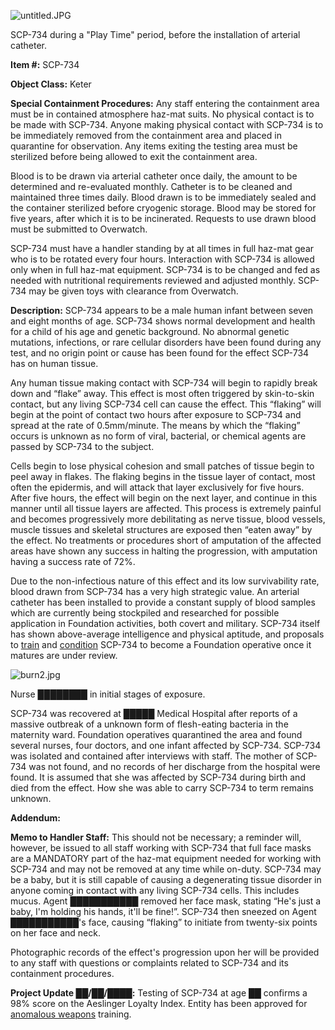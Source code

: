 ![untitled.JPG](http://scp-wiki.wdfiles.com/local--files/scp-734/untitled.JPG)

SCP-734 during a "Play Time" period, before the installation of arterial catheter.

**Item #:** SCP-734

**Object Class:** Keter

**Special Containment Procedures:** Any staff entering the containment area must be in contained atmosphere haz-mat suits. No physical contact is to be made with SCP-734. Anyone making physical contact with SCP-734 is to be immediately removed from the containment area and placed in quarantine for observation. Any items exiting the testing area must be sterilized before being allowed to exit the containment area.

Blood is to be drawn via arterial catheter once daily, the amount to be determined and re-evaluated monthly. Catheter is to be cleaned and maintained three times daily. Blood drawn is to be immediately sealed and the container sterilized before cryogenic storage. Blood may be stored for five years, after which it is to be incinerated. Requests to use drawn blood must be submitted to Overwatch.

SCP-734 must have a handler standing by at all times in full haz-mat gear who is to be rotated every four hours. Interaction with SCP-734 is allowed only when in full haz-mat equipment. SCP-734 is to be changed and fed as needed with nutritional requirements reviewed and adjusted monthly. SCP-734 may be given toys with clearance from Overwatch.

**Description:** SCP-734 appears to be a male human infant between seven and eight months of age. SCP-734 shows normal development and health for a child of his age and genetic background. No abnormal genetic mutations, infections, or rare cellular disorders have been found during any test, and no origin point or cause has been found for the effect SCP-734 has on human tissue.

Any human tissue making contact with SCP-734 will begin to rapidly break down and “flake” away. This effect is most often triggered by skin-to-skin contact, but any living SCP-734 cell can cause the effect. This “flaking” will begin at the point of contact two hours after exposure to SCP-734 and spread at the rate of 0.5mm/minute. The means by which the “flaking” occurs is unknown as no form of viral, bacterial, or chemical agents are passed by SCP-734 to the subject.

Cells begin to lose physical cohesion and small patches of tissue begin to peel away in flakes. The flaking begins in the tissue layer of contact, most often the epidermis, and will attack that layer exclusively for five hours. After five hours, the effect will begin on the next layer, and continue in this manner until all tissue layers are affected. This process is extremely painful and becomes progressively more debilitating as nerve tissue, blood vessels, muscle tissues and skeletal structures are exposed then “eaten away” by the effect. No treatments or procedures short of amputation of the affected areas have shown any success in halting the progression, with amputation having a success rate of 72%.

Due to the non-infectious nature of this effect and its low survivability rate, blood drawn from SCP-734 has a very high strategic value. An arterial catheter has been installed to provide a constant supply of blood samples which are currently being stockpiled and researched for possible application in Foundation activities, both covert and military. SCP-734 itself has shown above-average intelligence and physical aptitude, and proposals to [train](/scp-2241) and [condition](/amnestic-orientation-manual) SCP-734 to become a Foundation operative once it matures are under review.

![burn2.jpg](http://scp-wiki.wdfiles.com/local--files/scp-734/burn2.jpg)

Nurse ████████ in initial stages of exposure.

SCP-734 was recovered at █████ Medical Hospital after reports of a massive outbreak of a unknown form of flesh-eating bacteria in the maternity ward. Foundation operatives quarantined the area and found several nurses, four doctors, and one infant affected by SCP-734. SCP-734 was isolated and contained after interviews with staff. The mother of SCP-734 was not found, and no records of her discharge from the hospital were found. It is assumed that she was affected by SCP-734 during birth and died from the effect. How she was able to carry SCP-734 to term remains unknown.

**Addendum:**

**Memo to Handler Staff:** This should not be necessary; a reminder will, however, be issued to all staff working with SCP-734 that full face masks are a MANDATORY part of the haz-mat equipment needed for working with SCP-734 and may not be removed at any time while on-duty. SCP-734 may be a baby, but it is still capable of causing a degenerating tissue disorder in anyone coming in contact with any living SCP-734 cells. This includes mucus. Agent ███████████ removed her face mask, stating “He's just a baby, I'm holding his hands, it'll be fine!”. SCP-734 then sneezed on Agent ███████████'s face, causing “flaking” to initiate from twenty-six points on her face and neck.

Photographic records of the effect's progression upon her will be provided to any staff with questions or complaints related to SCP-734 and its containment procedures.

**Project Update ██/██/████:** Testing of SCP-734 at age ██ confirms a 98% score on the Aeslinger Loyalty Index. Entity has been approved for [anomalous weapons](/scp-2140) training.
